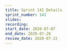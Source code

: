```yaml
---
title: Sprint 141 Details
sprint_number: 141
slides:
recording:
start_date: 2020-07-07
end_date: 2020-07-20
review_date: 2020-07-22
---
```

